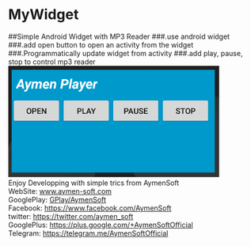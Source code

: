 # MyWidget
##Simple Android Widget with MP3 Reader
###.use android widget
###.add open button to open an activity from the widget
###.Programmatically update widget from activity
###.add play, pause, stop to control mp3 reader
<img src="https://raw.githubusercontent.com/AymenSoft/MyWidget/master/Capture.PNG">
<br>
Enjoy Developping with simple trics from AymenSoft<br>
WebSite: www.aymen-soft.com<br>
GooglePlay: <a href="https://play.google.com/store/apps/dev?id=5487304983022768489&hl=fr">GPlay/AymenSoft</a><br>
Facebook: https://www.facebook.com/AymenSoft<br>
twitter: https://twitter.com/aymen_soft<br>
GooglePlus: https://plus.google.com/+AymenSoftOfficial<br>
Telegram: https://telegram.me/AymenSoftOfficial<br>
